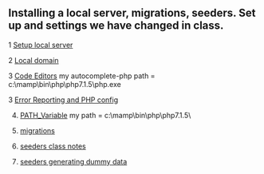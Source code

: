 ## Installing a local server, migrations, seeders. Set up and settings we have changed in class.

1 [Setup local server](https://github.com/susanBuck/dwa15-fall2017/blob/master/01_Servers_and_Git/01_Setup_local_server.md)

2 [Local domain](https://github.com/susanBuck/dwa15-fall2017/blob/master/01_Servers_and_Git/09_Local_domain.md)

3 [Code Editors](https://github.com/susanBuck/dwa15-fall2017/blob/master/02_PHP/99_Code_editors.md)
  my autocomplete-php path = c:\mamp\bin\php\php7.1.5\php.exe

3 [Error Reporting and PHP config](https://github.com/susanBuck/dwa15-fall2017/blob/master/02_PHP/02_Error_reporting_and_PHP_config.md)

4. [PATH_Variable](https://github.com/susanBuck/dwa15-fall2017/blob/master/00_Command_Line/99_Extras/PATH_Variable.md)
  my path = c:\mamp\bin\php\php7.1.5\
 
5. [migrations](https://github.com/susanBuck/dwa15-fall2017/blob/master/03_Laravel/25_Migrations.md)

6. [seeders class notes](https://github.com/susanBuck/dwa15-fall2017/blob/master/03_Laravel/29_Seeders.md)

7. [seeders generating dummy data](https://github.com/susanBuck/dwa15-fall2017/issues/139)
